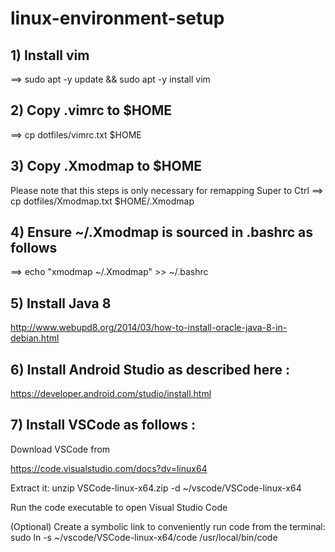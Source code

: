 # linux-environment-setup

## 1) Install vim

==> sudo apt -y update && sudo apt -y install vim
## 2) Copy .vimrc to $HOME

==> cp dotfiles/vimrc.txt $HOME

## 3) Copy .Xmodmap to $HOME
Please note that this steps is only necessary for remapping Super to Ctrl
==> cp dotfiles/Xmodmap.txt $HOME/.Xmodmap

## 4) Ensure ~/.Xmodmap is sourced in .bashrc as follows

==> echo "xmodmap ~/.Xmodmap" >> ~/.bashrc

## 5) Install Java 8
http://www.webupd8.org/2014/03/how-to-install-oracle-java-8-in-debian.html


## 6) Install Android Studio as described here :
https://developer.android.com/studio/install.html


## 7) Install VSCode as follows :

Download VSCode from 

https://code.visualstudio.com/docs?dv=linux64

Extract it: unzip VSCode-linux-x64.zip -d ~/vscode/VSCode-linux-x64

Run the code executable to open Visual Studio Code

(Optional) Create a symbolic link to conveniently run code from the terminal:
sudo ln -s ~/vscode/VSCode-linux-x64/code /usr/local/bin/code
